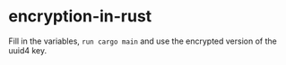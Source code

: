 # encryption-in-rust
Fill in the variables, `run cargo main` and use the encrypted version of the uuid4 key.